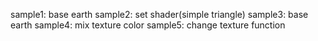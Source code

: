 sample1: base earth
sample2: set shader(simple triangle)
sample3: base earth
sample4: mix texture color
sample5: change texture function